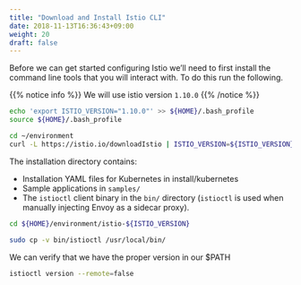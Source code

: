 ```yaml
---
title: "Download and Install Istio CLI"
date: 2018-11-13T16:36:43+09:00
weight: 20
draft: false
---
```


Before we can get started configuring Istio we’ll need to first install the command line tools that you will interact with. To do this run the following.

{{% notice info %}}
We will use istio version `1.10.0`
{{% /notice %}}

```bash
echo 'export ISTIO_VERSION="1.10.0"' >> ${HOME}/.bash_profile
source ${HOME}/.bash_profile
```

```bash
cd ~/environment
curl -L https://istio.io/downloadIstio | ISTIO_VERSION=${ISTIO_VERSION} sh -
```

The installation directory contains:

* Installation YAML files for Kubernetes in install/kubernetes
* Sample applications in `samples/`
* The `istioctl` client binary in the `bin/` directory (`istioctl` is used when manually injecting Envoy as a sidecar proxy).

```bash
cd ${HOME}/environment/istio-${ISTIO_VERSION}

sudo cp -v bin/istioctl /usr/local/bin/
```

We can verify that we have the proper version in our $PATH

```bash
istioctl version --remote=false
```
